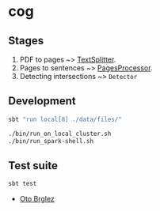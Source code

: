 # cog

## Stages

1. PDF to pages ~> [TextSplitter](./src/main/scala/TextSplitter.scala).
2. Pages to sentences ~> [PagesProcessor](./src/main/scala/PagesProcessor.scala).
3. Detecting intersections ~> `Detector`

## Development

```bash
sbt "run local[8] ./data/files/"

./bin/run_on_local_cluster.sh
./bin/run_spark-shell.sh
```

## Test suite

```bash
sbt test
```

- [Oto Brglez](https://github.com/otobrglez/cog)
